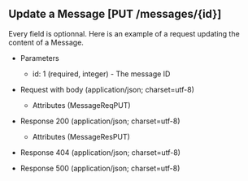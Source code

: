 ## Update a Message [PUT /messages/{id}]
Every field is optionnal. Here is an example of a request updating the content of a Message.

+ Parameters

    + id: 1 (required, integer) - The message ID

+ Request with body (application/json; charset=utf-8)

    + Attributes (MessageReqPUT)

    <!-- include(../auth/authHeader.md) -->

+ Response 200 (application/json; charset=utf-8)

    + Attributes (MessageResPUT)

+ Response 404 (application/json; charset=utf-8)

+ Response 500 (application/json; charset=utf-8)
